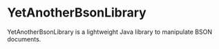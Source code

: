 # YetAnotherBsonLibrary
YetAnotherBsonLibrary is a lightweight Java library to manipulate BSON documents.
